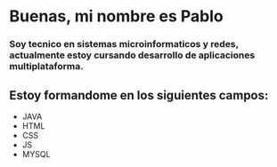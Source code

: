 # Buenas, mi nombre es **Pablo**

### Soy tecnico en sistemas microinformaticos y redes, actualmente estoy cursando desarrollo de aplicaciones multiplataforma.

## Estoy formandome en los siguientes campos:

- JAVA
- HTML
- CSS
- JS
- MYSQL

